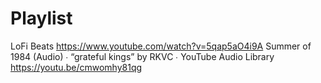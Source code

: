 # Playlist

LoFi Beats https://www.youtube.com/watch?v=5qap5aO4i9A
Summer of 1984 (Audio) ∙ “grateful kings” by RKVC ∙ YouTube Audio Library https://youtu.be/cmwomhy81qg
